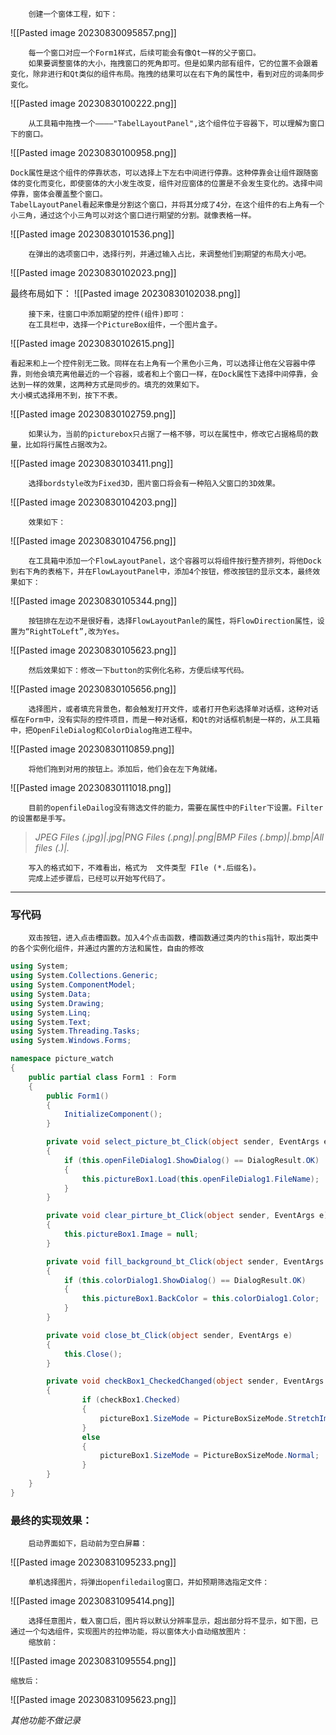 		创建一个窗体工程，如下：

![[Pasted image 20230830095857.png]]

		每一个窗口对应一个Form1样式，后续可能会有像Qt一样的父子窗口。
		如果要调整窗体的大小，拖拽窗口的死角即可。但是如果内部有组件，它的位置不会跟着变化，除非进行和Qt类似的组件布局。拖拽的结果可以在右下角的属性中，看到对应的词条同步变化。

![[Pasted image 20230830100222.png]]


		从工具箱中拖拽一个————"TabelLayoutPanel",这个组件位于容器下，可以理解为窗口下的窗口。

![[Pasted image 20230830100958.png]]

	Dock属性是这个组件的停靠状态，可以选择上下左右中间进行停靠。这种停靠会让组件跟随窗体的变化而变化，即使窗体的大小发生改变，组件对应窗体的位置是不会发生变化的。选择中间停靠，窗体会覆盖整个窗口。
	TabelLayoutPanel看起来像是分割这个窗口，并将其分成了4分，在这个组件的右上角有一个小三角，通过这个小三角可以对这个窗口进行期望的分割。就像表格一样。


![[Pasted image 20230830101536.png]]

		在弹出的选项窗口中，选择行列，并通过输入占比，来调整他们到期望的布局大小吧。

![[Pasted image 20230830102023.png]]

最终布局如下：
![[Pasted image 20230830102038.png]]


		接下来，往窗口中添加期望的控件(组件)即可：
		在工具栏中，选择一个PictureBox组件，一个图片盒子。

![[Pasted image 20230830102615.png]]

	看起来和上一个控件别无二致。同样在右上角有一个黑色小三角，可以选择让他在父容器中停靠，则他会填充离他最近的一个容器，或者和上个窗口一样，在Dock属性下选择中间停靠，会达到一样的效果，这两种方式是同步的。填充的效果如下。
	大小模式选择用不到，按下不表。

![[Pasted image 20230830102759.png]]

		如果认为，当前的picturebox只占据了一格不够，可以在属性中，修改它占据格局的数量，比如将行属性占据改为2。

![[Pasted image 20230830103411.png]]

		选择bordstyle改为Fixed3D，图片窗口将会有一种陷入父窗口的3D效果。

![[Pasted image 20230830104203.png]]

		效果如下：

![[Pasted image 20230830104756.png]]

		在工具箱中添加一个FlowLayoutPanel，这个容器可以将组件按行整齐排列，将他Dock到右下角的表格下，并在FlowLayoutPanel中，添加4个按钮，修改按钮的显示文本，最终效果如下：

![[Pasted image 20230830105344.png]]

		按钮排在左边不是很好看，选择FlowLayoutPanle的属性，将FlowDirection属性，设置为“RightToLeft”,改为Yes。

![[Pasted image 20230830105623.png]]

		然后效果如下：修改一下button的实例化名称，方便后续写代码。

![[Pasted image 20230830105656.png]]

		选择图片，或者填充背景色，都会触发打开文件，或者打开色彩选择单对话框，这种对话框在Form中，没有实际的控件项目，而是一种对话框，和Qt的对话框机制是一样的，从工具箱中，把OpenFileDialog和ColorDialog拖进工程中。

![[Pasted image 20230830110859.png]]

		将他们拖到对用的按钮上。添加后，他们会在左下角就绪。

![[Pasted image 20230830111018.png]]

		目前的openfileDailog没有筛选文件的能力，需要在属性中的Filter下设置。Filter的设置都是手写。

>_JPEG Files (*.jpg)|*.jpg|PNG Files (*.png)|*.png|BMP Files (*.bmp)|*.bmp|All files (*.*)|*.*_

		写入的格式如下，不难看出，格式为  文件类型 FIle (*.后缀名)。
		完成上述步骤后，已经可以开始写代码了。
---

### 写代码
		双击按钮，进入点击槽函数。加入4个点击函数，槽函数通过类内的this指针，取出类中的各个实例化组件，并通过内置的方法和属性，自由的修改

```C#
using System;
using System.Collections.Generic;
using System.ComponentModel;
using System.Data;
using System.Drawing;
using System.Linq;
using System.Text;
using System.Threading.Tasks;
using System.Windows.Forms;

namespace picture_watch
{
    public partial class Form1 : Form
    {
        public Form1()
        {
            InitializeComponent();
        }

        private void select_picture_bt_Click(object sender, EventArgs e)
        {
            if (this.openFileDialog1.ShowDialog() == DialogResult.OK)
            {
                this.pictureBox1.Load(this.openFileDialog1.FileName);
            }
        }

        private void clear_pirture_bt_Click(object sender, EventArgs e)
        {
            this.pictureBox1.Image = null;
        }

        private void fill_background_bt_Click(object sender, EventArgs e)
        {
            if (this.colorDialog1.ShowDialog() == DialogResult.OK)
            {
                this.pictureBox1.BackColor = this.colorDialog1.Color;
            }
        }

        private void close_bt_Click(object sender, EventArgs e)
        {
            this.Close();
        }

        private void checkBox1_CheckedChanged(object sender, EventArgs e)
        {
                if (checkBox1.Checked)
                { 
                    pictureBox1.SizeMode = PictureBoxSizeMode.StretchImage;
                }
                else
                { 
                    pictureBox1.SizeMode = PictureBoxSizeMode.Normal;
                }
        }
    }
}
```


### 最终的实现效果：

		启动界面如下，启动前为空白屏幕：

![[Pasted image 20230831095233.png]]

		单机选择图片，将弹出openfiledailog窗口，并如预期筛选指定文件：

![[Pasted image 20230831095414.png]]

		选择任意图片，载入窗口后，图片将以默认分辨率显示，超出部分将不显示，如下图，已通过一个勾选组件，实现图片的拉伸功能，将以窗体大小自动缩放图片：
		缩放前：
		
![[Pasted image 20230831095554.png]]

	缩放后：

![[Pasted image 20230831095623.png]]

_其他功能不做记录_